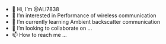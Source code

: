 - 👋 Hi, I’m @ALI7838
- 👀 I’m interested in Performance of wireless communication
- 🌱 I’m currently learning Ambient backscatter communication
- 💞️ I’m looking to collaborate on ...
- 📫 How to reach me ...

<!---
ALI7838/ALI7838 is a ✨ special ✨ repository because its `README.md` (this file) appears on your GitHub profile.
You can click the Preview link to take a look at your changes.
--->
